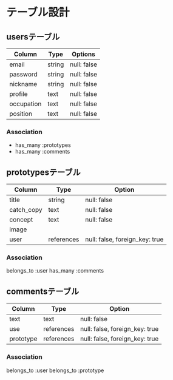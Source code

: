 # テーブル設計

## usersテーブル

| Column     | Type   | Options     |
| ---------- | ------ | ----------- |
| email      | string | null: false |
| password   | string | null: false |
| nickname   | string | null: false |
| profile    | text   | null: false |
| occupation | text   | null: false |
| position   | text   | null: false |

### Association

- has_many :prototypes
- has_many :comments

## prototypesテーブル

| Column     | Type       | Option                         |
| ---------- | ---------- | ------------------------------ |
| title      | string     | null: false                    |
| catch_copy | text       | null: false                    |
| concept    | text       | null: false                    |
| image      |            |                                |
| user       | references | null: false, foreign_key: true |

### Association

belongs_to :user
has_many :comments

## commentsテーブル

| Column    | Type       | Option                         |
| --------- | ---------- | ------------------------------ |
| text      | text       | null: false                    |
| use       | references | null: false, foreign_key: true |
| prototype | references | null: false, foreign_key: true |

### Association

belongs_to :user
belongs_to :prototype